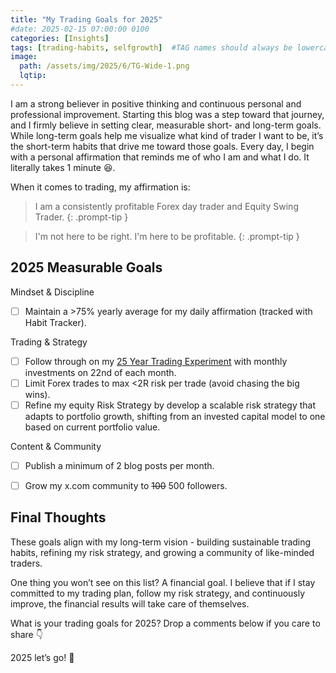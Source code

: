```yaml
---
title: "My Trading Goals for 2025"
#date: 2025-02-15 07:00:00 0100
categories: [Insights]
tags: [trading-habits, selfgrowth]  #TAG names should always be lowercase separated by comma
image: 
  path: /assets/img/2025/6/TG-Wide-1.png
  lqtip: 
---
```



I am a strong believer in positive thinking and continuous personal and professional improvement. Starting this blog was a step toward that journey, and I firmly believe in setting clear, measurable short- and long-term goals. While long-term goals help me visualize what kind of trader I want to be, it’s the short-term habits that drive me toward those goals.
Every day, I begin with a personal affirmation that reminds me of who I am and what I do. It literally takes 1 minute 😆.

When it comes to trading, my affirmation is:
> I am a consistently profitable Forex day trader and Equity Swing Trader.
{: .prompt-tip }

> I'm not here to be right. I'm here to be profitable.
{: .prompt-tip }


## 2025 Measurable Goals

Mindset & Discipline
- [ ]  Maintain a >75% yearly average for my daily affirmation (tracked with Habit Tracker).

Trading & Strategy  
- [ ] Follow through on my [25 Year Trading Experiment](https://www.tradergu.com/posts/25YearTradingExperiment/) with monthly investments on 22nd of each month.
- [ ] Limit Forex trades to max <2R risk per trade (avoid chasing the big wins).
- [ ] Refine my equity Risk Strategy by develop a scalable risk strategy that adapts to portfolio growth, shifting from an invested capital model to one based on current portfolio value.  
  
Content & Community
- [ ] Publish a minimum of 2 blog posts per month.
- [ ] Grow my x.com community to ~~100~~ 500 followers.


## Final Thoughts
These goals align with my long-term vision - building sustainable trading habits, refining my risk strategy, and growing a community of like-minded traders.

One thing you won’t see on this list? A financial goal. I believe that if I stay committed to my trading plan, follow my risk strategy, and continuously improve, the financial results will take care of themselves.

What is your trading goals for 2025? Drop a comments below if you care to share 👇

2025 let’s go! 🌊

